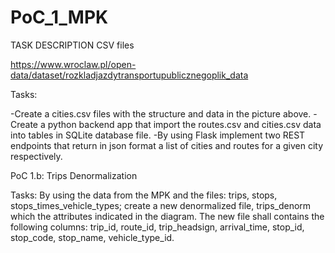 # PoC_1_MPK

TASK DESCRIPTION
CSV files 

https://www.wroclaw.pl/open-data/dataset/rozkladjazdytransportupublicznegoplik_data

Tasks:

-Create a cities.csv files with the structure and data in the picture above.
-Create a python backend app that import the routes.csv and cities.csv data into tables in SQLite database file.
-By using Flask implement two REST endpoints that return in json format a list of cities and routes for a given city respectively.


PoC 1.b: Trips Denormalization

Tasks:
By using the data from the MPK and the files: trips, stops, stops_times_vehicle_types; create a new denormalized file, trips_denorm which the attributes indicated in the diagram. The new file shall contains the following columns: trip_id, route_id, trip_headsign, arrival_time, stop_id, stop_code, stop_name, vehicle_type_id.
